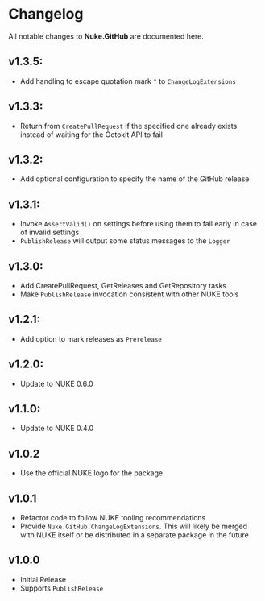 # Changelog

All notable changes to **Nuke.GitHub** are documented here.

## v1.3.5:
- Add handling to escape quotation mark `"` to `ChangeLogExtensions`

## v1.3.3:
- Return from `CreatePullRequest` if the specified one already exists instead of waiting for the Octokit API to fail

## v1.3.2:
- Add optional configuration to specify the name of the GitHub release

## v1.3.1:
- Invoke `AssertValid()` on settings before using them to fail early in case of invalid settings
- `PublishRelease` will output some status messages to the `Logger`

## v1.3.0:
- Add CreatePullRequest, GetReleases and GetRepository tasks
- Make `PublishRelease` invocation consistent with other NUKE tools

## v1.2.1:
- Add option to mark releases as `Prerelease`

## v1.2.0:
- Update to NUKE 0.6.0

## v1.1.0:
- Update to NUKE 0.4.0

## v1.0.2
- Use the official NUKE logo for the package

## v1.0.1
- Refactor code to follow NUKE tooling recommendations
- Provide `Nuke.GitHub.ChangeLogExtensions`. This will likely be merged with NUKE itself
  or be distributed in a separate package in the future

## v1.0.0
- Initial Release
- Supports `PublishRelease`

